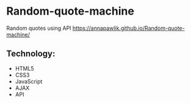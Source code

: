 # Random-quote-machine

Random quotes using API
https://annapawlik.github.io/Random-quote-machine/

## Technology:
* HTML5
* CSS3
* JavaScript
* AJAX
* API
